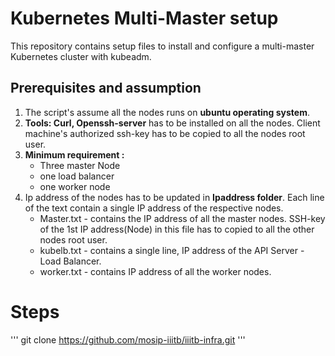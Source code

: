 # Kubernetes Multi-Master setup

This repository contains setup files to install and configure a multi-master Kubernetes cluster with kubeadm.

## Prerequisites and assumption

1) The script's assume all the nodes runs on **ubuntu operating system**.
2) **Tools: Curl, Openssh-server** has to be installed on all the nodes. Client machine's authorized ssh-key has to be copied to all the nodes root user.
3) **Minimum requirement :**
   * Three master Node
   * one load balancer
   * one worker node
4) Ip address of the nodes has to be updated in **Ipaddress folder**. Each line of the text contain a single IP address of the respective nodes.
   * Master.txt - contains the IP address of all the master nodes. SSH-key of the 1st IP address(Node) in this file has to copied to all the other nodes root user. 
   * kubelb.txt - contains a single line, IP address of the API Server - Load Balancer.
   * worker.txt - contains IP address of all the worker nodes.

# Steps


   '''
   git clone https://github.com/mosip-iiitb/iiitb-infra.git
   '''

